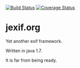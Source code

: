 [![Build Status](https://travis-ci.org/tadeusz-piotr-pawlus/jexif.svg)](https://travis-ci.org/tadeusz-piotr-pawlus/jexif)
[![Coverage Status](https://coveralls.io/repos/tadeusz-piotr-pawlus/jexif/badge.svg?branch=master&service=github)](https://coveralls.io/github/tadeusz-piotr-pawlus/jexif?branch=master)

jexif.org
=========
Yet another exif framework.

Written in java 1.7.

It is far from being ready.